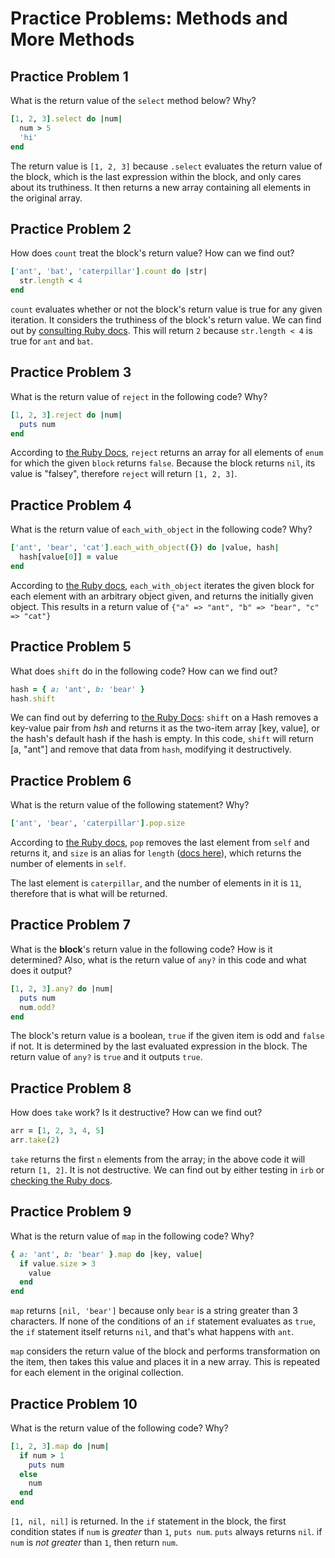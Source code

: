 # Practice Problems: Methods and More Methods

## Practice Problem 1

What is the return value of the `select` method below? Why?

```ruby
[1, 2, 3].select do |num|
  num > 5
  'hi'
end
```

The return value is `[1, 2, 3]` because `.select` evaluates the return value of the block, which is the last expression within the block, and only cares about its truthiness. It then returns a new array containing all elements in the original array.

## Practice Problem 2

How does `count` treat the block's return value? How can we find out?

```ruby
['ant', 'bat', 'caterpillar'].count do |str|
  str.length < 4
end
```

`count` evaluates whether or not the block's return value is true for any given iteration. It considers the truthiness of the block's return value. We can find out by [consulting Ruby docs](https://ruby-doc.org/core-2.7.1/Enumerable.html#method-i-count). This will return `2` because `str.length < 4` is true for `ant` and `bat`. 

## Practice Problem 3

What is the return value of `reject` in the following code? Why?

```ruby
[1, 2, 3].reject do |num|
  puts num
end
```

According to [the Ruby Docs](https://ruby-doc.org/core-2.7.1/Enumerable.html#method-i-reject), `reject` returns an array for all elements of `enum` for which the given `block` returns `false`. Because the block returns `nil`, its value is "falsey", therefore `reject` will return `[1, 2, 3]`.

## Practice Problem 4

What is the return value of `each_with_object` in the following code? Why?

```ruby
['ant', 'bear', 'cat'].each_with_object({}) do |value, hash|
  hash[value[0]] = value
end
```

According to [the Ruby docs](https://ruby-doc.org/core-2.7.1/Enumerable.html#method-i-each_with_object), `each_with_object` iterates the given block for each element with an arbitrary object given, and returns the initially given object. This results in a return value of `{"a" => "ant", "b" => "bear", "c" => "cat"}`

## Practice Problem 5

What does `shift` do in the following code? How can we find out?

```ruby
hash = { a: 'ant', b: 'bear' }
hash.shift
```

We can find out by deferring to [the Ruby Docs](https://ruby-doc.org/core-2.7.1/Hash.html#method-i-shift): `shift` on a Hash removes a key-value pair from *hsh* and returns it as the two-item array [key, value], or the hash's default hash if the hash is empty. In this code, `shift` will return [a, "ant"] and remove that data from `hash`, modifying it destructively.

## Practice Problem 6

What is the return value of the following statement? Why?

```ruby
['ant', 'bear', 'caterpillar'].pop.size
```

According to [the Ruby docs](https://ruby-doc.org/core-2.7.1/Array.html#method-i-pop), `pop` removes the last element from `self` and returns it, and `size` is an alias for `length` ([docs here](https://ruby-doc.org/core-2.7.1/Array.html#method-i-length)), which returns the number of elements in `self`. 

The last element is `caterpillar`, and the number of elements in it is `11`, therefore that is what will be returned. 

## Practice Problem 7

What is the **block**'s return value in the following code? How is it determined? Also, what is the return value of `any?` in this code and what does it output?

```ruby
[1, 2, 3].any? do |num|
  puts num
  num.odd?
end
```

The block's return value is a boolean, `true` if the given item is odd and `false` if not. It is determined by the last evaluated expression in the block. The return value of `any?` is `true` and it outputs `true`. 

## Practice Problem 8

How does `take` work? Is it destructive? How can we find out?

```ruby
arr = [1, 2, 3, 4, 5]
arr.take(2)
```

`take` returns the first `n` elements from the array; in the above code it will return `[1, 2]`. It is not destructive. We can find out by either testing in `irb` or [checking the Ruby docs](https://ruby-doc.org/core-2.7.1/Array.html#method-i-take).

## Practice Problem 9

What is the return value of `map` in the following code? Why?

```ruby
{ a: 'ant', b: 'bear' }.map do |key, value|
  if value.size > 3
    value
  end
end
```

`map` returns `[nil, 'bear']` because only `bear` is a string greater than 3 characters. If none of the conditions of an `if` statement evaluates as `true`, the `if` statement itself returns `nil`, and that's what happens with `ant`.

`map` considers the return value of the block and performs transformation on the item, then takes this value and places it in a new array. This is repeated for each element in the original collection.

## Practice Problem 10

What is the return value of the following code? Why?

```ruby
[1, 2, 3].map do |num|
  if num > 1
    puts num
  else
    num
  end
end
```

`[1, nil, nil]` is returned. In the `if` statement in the block, the first condition states if `num` is *greater* than `1`, `puts num`. `puts` always returns `nil`. if `num` is *not greater* than `1`, then return `num`. 
